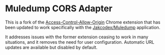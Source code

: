 # Muledump CORS Adapter

This is a fork of the [Access-Control-Allow-Origin](https://github.com/vitvad/Access-Control-Allow-Origin) Chrome extension that has been updated to work specifically with the [Jakcodex/Muledump](https://github.com/jakcodex/muledump) application. 

It addresses issues with the former extension ceasing to work in many situations, and it removes the need for user configuration. Automatic URL updates are available but disabled by default.
